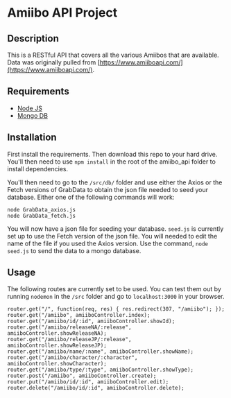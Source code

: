 # Amiibo API Project

## Description
This is a RESTful API that covers all the various Amiibos that are available. Data was originally pulled from [https://www.amiiboapi.com/](https://www.amiiboapi.com/). 

## Requirements
* [Node JS](https://nodejs.org/en/)
* [Mongo DB](https://www.mongodb.com/download-center)

## Installation
First install the requirements. Then download this repo to your hard drive. You'll then need to use `npm install` in the root of the amiibo_api folder to install dependencies. 

You'll then need to go to the `/src/db/` folder and use either the Axios or the Fetch versions of GrabData to obtain the json file needed to seed your database. Either one of the following commands will work:
```
node GrabData_axios.js
node GrabData_fetch.js
```
You will now have a json file for seeding your database. `seed.js` is currently set up to use the Fetch version of the json file. You will needed to edit the name of the file if you used the Axios version. Use the command, `node seed.js` to send the data to a mongo database.

## Usage

The following routes are currently set to be used. You can test them out by running `nodemon` in the `/src` folder and go to `localhost:3000` in your browser.
```
router.get("/", function(req, res) { res.redirect(307, "/amiibo"); });
router.get("/amiibo", amiiboController.index);
router.get("/amiibo/id/:id", amiiboController.showId);
router.get("/amiibo/releaseNA/:release", amiiboController.showReleaseNA);
router.get("/amiibo/releaseJP/:release", amiiboController.showReleaseJP);
router.get("/amiibo/name/:name", amiiboController.showName);
router.get("/amiibo/character/:character", amiiboController.showCharacter);
router.get("/amiibo/type/:type", amiiboController.showType);
router.post("/amiibo", amiiboController.create);
router.put("/amiibo/id/:id", amiiboController.edit);
router.delete("/amiibo/id/:id", amiiboController.delete);
```
